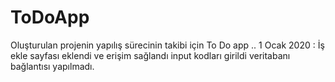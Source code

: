 # ToDoApp
Oluşturulan projenin yapılış sürecinin takibi için To Do app
..
1 Ocak 2020 :
    İş ekle sayfası eklendi ve erişim sağlandı 
    input kodları girildi veritabanı bağlantısı yapılmadı.